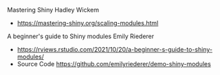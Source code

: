 Mastering Shiny Hadley Wickem 
* https://mastering-shiny.org/scaling-modules.html

A beginner's guide to Shiny modules Emily Riederer
* https://rviews.rstudio.com/2021/10/20/a-beginner-s-guide-to-shiny-modules/
* Source Code https://github.com/emilyriederer/demo-shiny-modules
